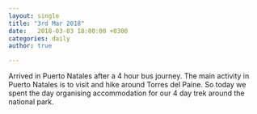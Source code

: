 ```yaml
---
layout: single
title: "3rd Mar 2018"
date:   2018-03-03 18:00:00 +0300
categories: daily
author: true

---
```


Arrived in Puerto Natales after a 4 hour bus journey. The main activity in Puerto Natales is to visit and hike around Torres del Paine. So today we spent the day organising accommodation for our 4 day trek around the national park.
